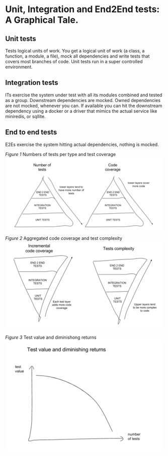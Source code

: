 # Unit, Integration and End2End tests: A Graphical Tale.

## Unit tests
Tests logical units of work.
You get a logical unit of work (a class, a function, a module, a file), mock all dependencies and write tests that covers most branches of code.
Unit tests run in a super controlled environment.

## Integration tests
ITs exercise the system under test with all its modules combined and tested as a group.
Downstream dependencies are mocked.
Owned dependencies are not mocked, whenever you can. If available you can hit the downstream dependency using a docker or a driver that mimics the actual service like miniredis, or sqllite.

## End to end tests
E2Es exercise the system hitting actual dependencies, nothing is mocked.

_Figure 1_ Numbers of tests per type and test coverage
![](https://github.com/vazquezger/papers/blob/master/figures/tests-num%20of%20tests.png)

_Figure 2_ Aggregated code coverage and test complexity
![](https://github.com/vazquezger/papers/blob/master/figures/tests-code%20coverage.png)

_Figure 3_ Test value and diminishong returns
![](https://github.com/vazquezger/papers/blob/master/figures/tests-diminishing-value.png)


